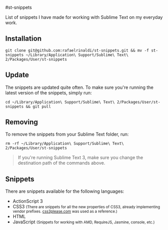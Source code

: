 #st-snippets

List of snippets I have made for working with Sublime Text on my everyday work.

## Installation

	git clone git@github.com:rafaelrinaldi/st-snippets.git && mv -f st-snippets ~/Library/Application\ Support/Sublime\ Text\ 2/Packages/User/st-snippets

## Update
The snippets are updated quite often. To make sure you're running the latest version of the snippets, simply run:

	cd ~/Library/Application\ Support/Sublime\ Text\ 2/Packages/User/st-snippets && git pull
	
## Removing
To remove the snippets from your Sublime Text folder, run:

	rm -rf ~/Library/Application\ Support/Sublime\ Text\ 2/Packages/User/st-snippets

	
> If you're running Sublime Text 3, make sure you change the destination path of the commands above.


## Snippets

There are snippets available for the following languages:

* ActionScript 3
* CSS3 <small>(There are snippets for all the new properties of CSS3, already implementing vendor prefixes. [css3please.com](http://css3please.com) was used as a reference.)</small>
* HTML
* JavaScript <small>(Snippets for working with AMD, RequireJS, Jasmine, console, etc.)</small>